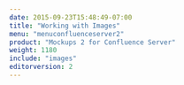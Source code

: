 ```yaml
---
date: 2015-09-23T15:48:49-07:00
title: "Working with Images"
menu: "menuconfluenceserver2" 
product: "Mockups 2 for Confluence Server"
weight: 1180
include: "images"
editorversion: 2
---
```

